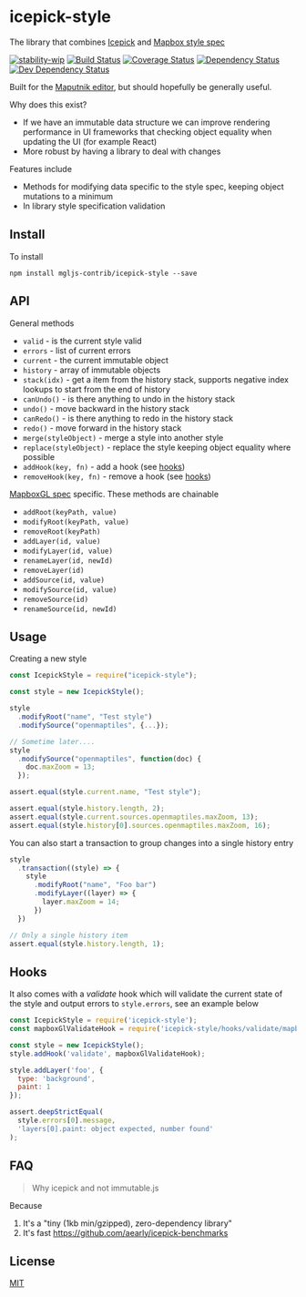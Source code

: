 # icepick-style
The library that combines [Icepick](https://github.com/aearly/icepick) and [Mapbox style spec](https://www.mapbox.com/mapbox-gl-js/style-spec/)

[![stability-wip](https://img.shields.io/badge/stability-work_in_progress-lightgrey.svg)][stability]
[![Build Status](https://circleci.com/gh/mgljs-contrib/icepick-style.png?style=shield)][circleci]
[![Coverage Status](https://coveralls.io/repos/github/mgljs-contrib/icepick-style/badge.svg?branch=master)][coverage]
[![Dependency Status](https://david-dm.org/mgljs-contrib/icepick-style.svg)][dm-prod]
[![Dev Dependency Status](https://david-dm.org/mgljs-contrib/icepick-style/dev-status.svg)][dm-dev]

[stability]:   https://github.com/orangemug/stability-badges#work-in-progress
[circleci]:    https://circleci.com/gh/mgljs-contrib/icepick-style
[coverage]:    https://coveralls.io/github/mgljs-contrib/icepick-style?branch=master
[dm-prod]:     https://david-dm.org/mgljs-contrib/icepick-style
[dm-dev]:      https://david-dm.org/mgljs-contrib/icepick-style#info=devDependencies


Built for the [Maputnik editor](https://github.com/maputnik/editor), but should hopefully be generally useful.

Why does this exist?

 - If we have an immutable data structure we can improve rendering performance in UI frameworks that checking object equality when updating the UI (for example React)
 - More robust by having a library to deal with changes

Features include

 - Methods for modifying data specific to the style spec, keeping object mutations to a minimum
 - In library style specification validation


## Install
To install

```
npm install mgljs-contrib/icepick-style --save
```


## API
General methods

 - `valid` - is the current style valid
 - `errors` - list of current errors
 - `current` - the current immutable object
 - `history` - array of immutable objects
 - `stack(idx)` - get a item from the history stack, supports negative index lookups to start from the end of history
 - `canUndo()` - is there anything to undo in the history stack
 - `undo()` - move backward in the history stack
 - `canRedo()` - is there anything to redo in the history stack
 - `redo()` - move forward in the history stack
 - `merge(styleObject)` - merge a style into another style
 - `replace(styleObject)` - replace the style keeping object equality where possible
 - `addHook(key, fn)` - add a hook (see [hooks](#hooks))
 - `removeHook(key, fn)` - remove a hook (see [hooks](#hooks))

[MapboxGL spec](https://www.mapbox.com/mapbox-gl-js/style-spec) specific. These methods are chainable

 - `addRoot(keyPath, value)`
 - `modifyRoot(keyPath, value)`
 - `removeRoot(keyPath)`
 - `addLayer(id, value)`
 - `modifyLayer(id, value)`
 - `renameLayer(id, newId)`
 - `removeLayer(id)`
 - `addSource(id, value)`
 - `modifySource(id, value)`
 - `removeSource(id)`
 - `renameSource(id, newId)`


## Usage
Creating a new style

```js
const IcepickStyle = require("icepick-style");

const style = new IcepickStyle();

style
  .modifyRoot("name", "Test style")
  .modifySource("openmaptiles", {...});

// Sometime later....
style
  .modifySource("openmaptiles", function(doc) {
    doc.maxZoom = 13;
  });

assert.equal(style.current.name, "Test style");

assert.equal(style.history.length, 2);
assert.equal(style.current.sources.openmaptiles.maxZoom, 13);
assert.equal(style.history[0].sources.openmaptiles.maxZoom, 16);

```

You can also start a transaction to group changes into a single history entry

```js
style
  .transaction((style) => {
    style
      .modifyRoot("name", "Foo bar")
      .modifyLayer((layer) => {
        layer.maxZoom = 14;
      })
  })

// Only a single history item
assert.equal(style.history.length, 1);
```


## Hooks
It also comes with a _validate_ hook which will validate the current state of the style and output errors to `style.errors`, see an example below

```js
const IcepickStyle = require('icepick-style');
const mapboxGlValidateHook = require('icepick-style/hooks/validate/mapbox-gl');

const style = new IcepickStyle();
style.addHook('validate', mapboxGlValidateHook);

style.addLayer('foo', {
  type: 'background',
  paint: 1
});

assert.deepStrictEqual(
  style.errors[0].message,
  'layers[0].paint: object expected, number found'
);
```


## FAQ

> Why icepick and not immutable.js

Because

 1. It's a "tiny (1kb min/gzipped), zero-dependency library"
 2. It's fast <https://github.com/aearly/icepick-benchmarks>


## License
[MIT](LICENSE)

